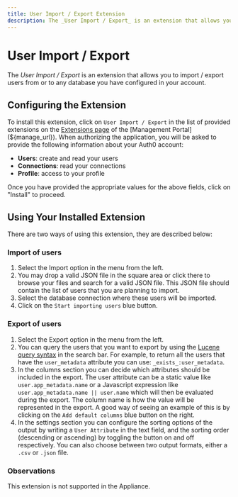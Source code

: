 ```yaml
---
title: User Import / Export Extension
description: The _User Import / Export_ is an extension that allows you to import / export users from or to any database you have configured in your account.
---
```


# User Import / Export

The _User Import / Export_ is an extension that allows you to import / export users from or to any database you have configured in your account.

## Configuring the Extension

To install this extension, click on `User Import / Export` in the list of provided extensions on the [Extensions page](${manage_url}/#/extensions) of the [Management Portal](${manage_url}). When authorizing the application, you will be asked to provide the following information about your Auth0 account:

 - __Users__: create and read your users
 - __Connections__: read your connections
 - __Profile__: access to your profile

Once you have provided the appropriate values for the above fields, click on "Install" to proceed.

## Using Your Installed Extension

There are two ways of using this extension, they are described below:

### Import of users

1. Select the Import option in the menu from the left.
2. You may drop a valid JSON file in the square area or click there to browse your files and search for a valid JSON file. This JSON file should contain the list of users that you are planning to import.
3. Select the database connection where these users will be imported.
4. Click on the `Start importing users` blue button.

### Export of users

1. Select the Export option in the menu from the left.
2. You can query the users that you want to export by using the [Lucene query syntax](http://www.lucenetutorial.com/lucene-query-syntax.html) in the search bar. For example, to return all the users that have the `user_metadata` attribute you can use: `_exists_:user_metadata`.
3. In the columns section you can decide which attributes should be included in the export. The user attribute can be a static value like `user.app_metadata.name` or a Javascript expression like `user.app_metadata.name || user.name` which will then be evaluated during the export. The column name is how the value will be represented in the export. A good way of seeing an example of this is by clicking on the `Add default columns` blue button on the right.
4. In the settings section you can configure the sorting options of the output by writing a `User Attribute` in the text field, and the sorting order (descending or ascending) by toggling the button on and off respectively. You can also choose between two output formats, either a `.csv` or `.json` file.

### Observations

This extension is not supported in the Appliance.
